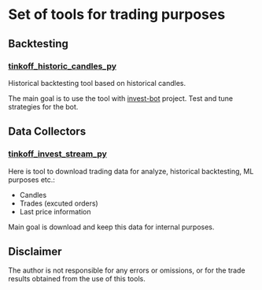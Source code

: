 # Set of tools for trading purposes

## Backtesting
### [tinkoff_historic_candles_py](https://github.com/EIDiamond/invest-tools/tree/main/backtesting/tinkoff_historic_candles_py)
Historical backtesting tool based on historical candles.

The main goal is to use the tool with [invest-bot](https://github.com/EIDiamond/invest-bot) project. Test and tune strategies for the bot.

## Data Collectors
### [tinkoff_invest_stream_py](https://github.com/EIDiamond/invest-tools/tree/main/data_collectors/tinkoff_invest_stream_py)
Here is tool to download trading data for analyze, historical backtesting, ML purposes etc.:
- Candles
- Trades (excuted orders)
- Last price information

Main goal is download and keep this data for internal purposes. 

## Disclaimer
The author is not responsible for any errors or omissions, or for the trade results obtained from the use of this tools. 
